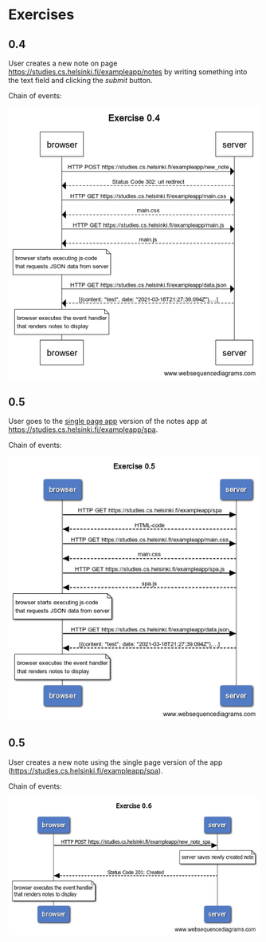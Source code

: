 # Exercises

## 0.4

User creates a new note on page https://studies.cs.helsinki.fi/exampleapp/notes by writing something into the text field and clicking the _submit_ button.

Chain of events:

![](./0.4.png)

## 0.5

User goes to the [single page app](https://fullstackopen.com/en/part0/fundamentals_of_web_apps#single-page-app) version of the notes app at https://studies.cs.helsinki.fi/exampleapp/spa.

Chain of events:

![](./0.5.png)

## 0.5

User creates a new note using the single page version of the app (https://studies.cs.helsinki.fi/exampleapp/spa).

Chain of events:

![](./0.6.png)
